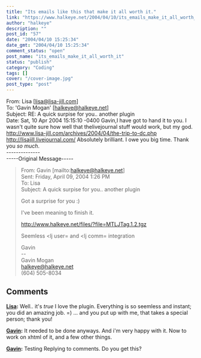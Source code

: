 ```yaml
---
title: "Its emails like this that make it all worth it."
link: "https://www.halkeye.net/2004/04/10/its_emails_make_it_all_worth_it/"
author: "halkeye"
description: ""
post_id: "57"
date: "2004/04/10 15:25:34"
date_gmt: "2004/04/10 15:25:34"
comment_status: "open"
post_name: "its_emails_make_it_all_worth_it"
status: "publish"
category: "Coding"
tags: []
cover: "/cover-image.jpg"
post_type: "post"
---
```


From: Lisa [lisa@lisa-jill.com]  
To: 'Gavin Mogan' [halkeye@halkeye.net]  
Subject: RE: A quick surpise for you.. another plugin  
Date: Sat, 10 Apr 2004 15:15:10 -0400 Gavin,I have got to hand it to you. I wasn't quite sure how well that thelivejournal stuff would work, but my god. http://www.lisa-jill.com/archives/2004/04/the-trip-to-dc.php  
http://lisajill.livejournal.com/ Absolutely brilliant. I owe you big time. Thank you *so much*.  
\--------------  
\-----Original Message-----  
> From: Gavin [mailto:halkeye@halkeye.net]  
> Sent: Friday, April 09, 2004 1:26 PM  
> To: Lisa  
> Subject: A quick surpise for you.. another plugin  
>  
> Got a surprise for you :)  
>  
>  
> I've been meaning to finish it.  
>  
> <http://www.halkeye.net/files/?file=MTLJTag.1.2.tgz>  
>  
> Seemless <lj user= and <lj comm= integration  
>  
> Gavin  
> \--  
> Gavin Mogan  
> halkeye@halkeye.net  
> (604) 505-8034

## Comments

**[Lisa](#45 "2004-04-11 15:29:17"):** Well.. it's *true* I love the plugin. Everything is so seemless and instant; you did an amazing job. =) ... and you put up with me, that takes a special person; thank you!

**[Gavin](#46 "2004-04-11 16:33:21"):** It needed to be done anyways. And i'm very happy with it. Now to work on xhtml of it, and a few other things.

**[Gavin](#47 "2004-04-11 20:12:04"):** Testing Replying to comments. Do you get this?

